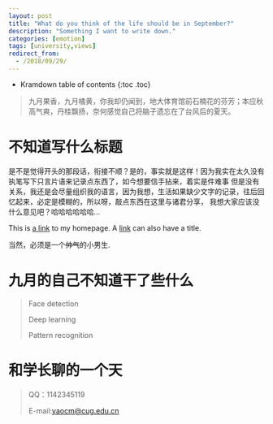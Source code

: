 ```yaml
---
layout: post
title: "What do you think of the life should be in September?"
description: "Something I want to write down."
categories: [emotion]
tags: [university,views]
redirect_from:
  - /2018/09/29/
---
```


* Kramdown table of contents
{:toc .toc}

>   九月果香，九月橘黄，你我却仍闻到，地大体育馆前石楠花的芬芳；本应秋高气爽，丹桂飘扬，奈何感觉自己将脑子遗忘在了台风后的夏天。


# 不知道写什么标题

   是不是觉得开头的那段话，衔接不顺？是的，事实就是这样！因为我实在太久没有执笔写下只言片语来记录点东西了，如今想要信手拈来，着实是件难事
但是没有关系，我还是会尽量组织我的语言，因为我想，生活如果缺少文字的记录，往后回忆起来，必定是模糊的，所以呀，敲点东西在这里与诸君分享，
我想大家应该没什么意见吧？哈哈哈哈哈哈...

This is [a link](https://github.com/YaoCanm-Jia) to my homepage.
A [link](https://yaocanm-jia.github.io/ycm/blog) can also have a title.

当然，必须是一个<strike>帅气</strike>的小男生.

# 九月的自己不知道干了些什么

> Face detection
>
> Deep learning
>
> Pattern recognition

# 和学长聊的一个天

> QQ：1142345119
>
> E-mail:yaocm@cug.edu.cn

